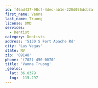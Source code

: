 ```yaml
---
id: f46ad437-98cf-4dec-ab1e-228d056dcb3a
first_name: Vanna
last_name: Truong
license: DMD
services:
  - Dentist
category: Dentists
address: '5130 S Fort Apache Rd'
city: 'Las Vegas'
state: NV
zip: '89148'
phone: '(702) 450-0070'
title: 'Vanna Truong'
_geoloc:
  lat: 36.0379
  lng: -115.297
---
```

